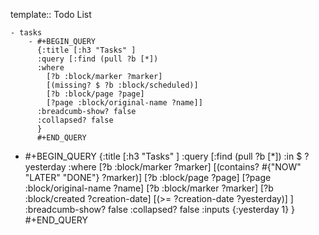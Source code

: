 template:: Todo List

	- tasks
		- #+BEGIN_QUERY
		  {:title [:h3 "Tasks" ]
		  :query [:find (pull ?b [*])
		  :where
		    [?b :block/marker ?marker]
		    [(missing? $ ?b :block/scheduled)]
		    [?b :block/page ?page]
		    [?page :block/original-name ?name]]
		  :breadcumb-show? false
		  :collapsed? false
		  }
		  #+END_QUERY
- #+BEGIN_QUERY
  {:title [:h3 "Tasks" ]
  :query [:find (pull ?b [*])
  :in $ ?yesterday
  :where
    [?b :block/marker ?marker]
    [(contains? #{"NOW" "LATER" "DONE"} ?marker)]
    [?b :block/page ?page]
    [?page :block/original-name ?name]
    [?b :block/marker ?marker]
           [?b :block/created ?creation-date]
           [(>= ?creation-date ?yesterday)]
  ]
  :breadcumb-show? false
  :collapsed? false
  :inputs {:yesterday 1}
  }
  #+END_QUERY